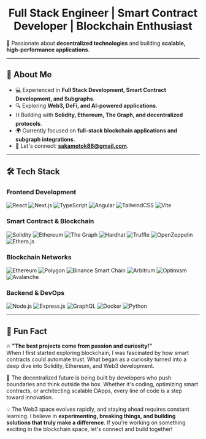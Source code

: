 <h1 align="center">Full Stack Engineer | Smart Contract Developer | Blockchain Enthusiast</h1>

🚀 Passionate about **decentralized technologies** and building **scalable, high-performance applications**.

---

## 🧐 About Me
- 💻 Experienced in **Full Stack Development, Smart Contract Development, and Subgraphs**.
- 🔍 Exploring **Web3, DeFi, and AI-powered applications**.
- ⛓️ Building with **Solidity, Ethereum, The Graph, and decentralized protocols**.
- 🌍 Currently focused on **full-stack blockchain applications and subgraph integrations**.
- 📩 Let's connect: **[sakamotok86@gmail.com](mailto:sakamotok86@gmail.com)**.

---

## 🛠 Tech Stack

### **Frontend Development**
![React](https://img.shields.io/badge/React-%2361DAFB.svg?style=for-the-badge&logo=react&logoColor=black)
![Next.js](https://img.shields.io/badge/Next.js-%23000000.svg?style=for-the-badge&logo=nextdotjs&logoColor=white)
![TypeScript](https://img.shields.io/badge/TypeScript-%23007ACC.svg?style=for-the-badge&logo=typescript&logoColor=white)
![Angular](https://img.shields.io/badge/Angular-%23DD0031.svg?style=for-the-badge&logo=angular&logoColor=white)
![TailwindCSS](https://img.shields.io/badge/TailwindCSS-%2338B2AC.svg?style=for-the-badge&logo=tailwind-css&logoColor=white)
![Vite](https://img.shields.io/badge/Vite-%23646CFF.svg?style=for-the-badge&logo=vite&logoColor=white)

### **Smart Contract & Blockchain**
![Solidity](https://img.shields.io/badge/Solidity-%23363636.svg?style=for-the-badge&logo=solidity&logoColor=white)
![Ethereum](https://img.shields.io/badge/Ethereum-%236C3EC7.svg?style=for-the-badge&logo=ethereum&logoColor=white)
![The Graph](https://img.shields.io/badge/The%20Graph-%234285F4.svg?style=for-the-badge&logo=the-graph&logoColor=white)
![Hardhat](https://img.shields.io/badge/Hardhat-%23E5A00D.svg?style=for-the-badge&logo=hardhat&logoColor=white)
![Truffle](https://img.shields.io/badge/Truffle-%23593D88.svg?style=for-the-badge&logo=truffle&logoColor=white)
![OpenZeppelin](https://img.shields.io/badge/OpenZeppelin-%23092E20.svg?style=for-the-badge&logo=openzeppelin&logoColor=white)
![Ethers.js](https://img.shields.io/badge/Ethers.js-%23646CFF.svg?style=for-the-badge&logo=javascript&logoColor=white)

### **Blockchain Networks**
![Ethereum](https://img.shields.io/badge/Ethereum-%236C3EC7.svg?style=for-the-badge&logo=ethereum&logoColor=white)
![Polygon](https://img.shields.io/badge/Polygon-%23844AFF.svg?style=for-the-badge&logo=polygon&logoColor=white)
![Binance Smart Chain](https://img.shields.io/badge/Binance%20Smart%20Chain-%23F3BA2F.svg?style=for-the-badge&logo=binance&logoColor=white)
![Arbitrum](https://img.shields.io/badge/Arbitrum-%234957EC.svg?style=for-the-badge&logo=arbitrum&logoColor=white)
![Optimism](https://img.shields.io/badge/Optimism-%23FF0420.svg?style=for-the-badge&logo=optimism&logoColor=white)
![Avalanche](https://img.shields.io/badge/Avalanche-%23E84142.svg?style=for-the-badge&logo=avalanche&logoColor=white)

### **Backend & DevOps**
![Node.js](https://img.shields.io/badge/Node.js-%23339933.svg?style=for-the-badge&logo=node.js&logoColor=white)
![Express.js](https://img.shields.io/badge/Express.js-%23000000.svg?style=for-the-badge&logo=express&logoColor=white)
![GraphQL](https://img.shields.io/badge/GraphQL-%23E10098.svg?style=for-the-badge&logo=graphql&logoColor=white)
![Docker](https://img.shields.io/badge/Docker-%230db7ed.svg?style=for-the-badge&logo=docker&logoColor=white)
![Python](https://img.shields.io/badge/Python-%233776AB.svg?style=for-the-badge&logo=python&logoColor=white)

---

## 🎯 Fun Fact

🔥 **"The best projects come from passion and curiosity!"**  
When I first started exploring blockchain, I was fascinated by how smart contracts could automate trust. What began as a curiosity turned into a deep dive into Solidity, Ethereum, and Web3 development.  

🚀 The decentralized future is being built by developers who push boundaries and think outside the box. Whether it's coding, optimizing smart contracts, or architecting scalable DApps, every line of code is a step toward innovation.  

💡 The Web3 space evolves rapidly, and staying ahead requires constant learning. I believe in **experimenting, breaking things, and building solutions that truly make a difference**. If you're working on something exciting in the blockchain space, let's connect and build together!
